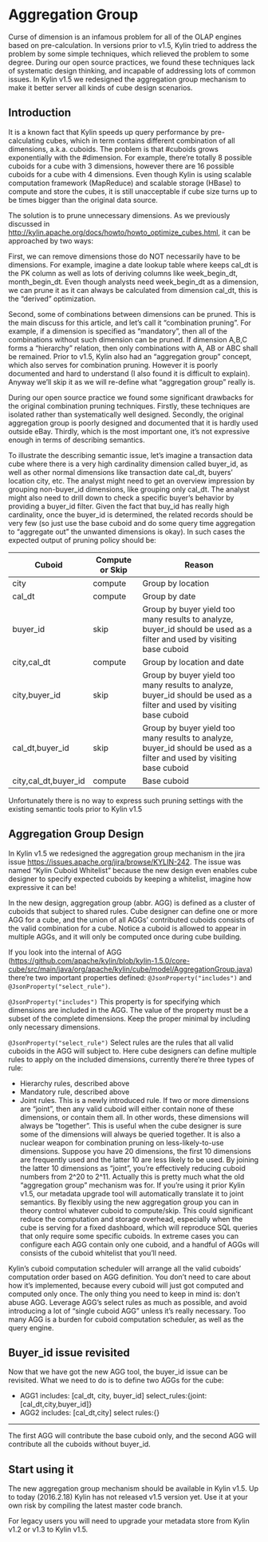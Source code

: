 # Aggregation Group

Curse of dimension is an infamous problem for all of the OLAP engines based on pre-calculation. In versions prior to v1.5, Kylin tried to address the problem by some simple techniques, which relieved the problem to some degree. During our open source practices, we found these techniques lack of systematic design thinking, and incapable of addressing lots of common issues. In Kylin v1.5 we redesigned the aggregation group mechanism to make it better server all kinds of cube design scenarios.

## Introduction

It is a known fact that Kylin speeds up query performance by pre-calculating cubes, which in term contains different combination of all dimensions, a.k.a. cuboids. The problem is that #cuboids grows exponentially with the #dimension. For example, there’re totally 8 possible cuboids for a cube with 3 dimensions, however there are 16 possible cuboids for a cube with 4 dimensions. Even though Kylin is using scalable computation framework (MapReduce) and scalable storage (HBase) to compute and store the cubes, it is still unacceptable if cube size turns up to be times bigger than the original data source.

The solution is to prune unnecessary dimensions. As we previously discussed in http://kylin.apache.org/docs/howto/howto_optimize_cubes.html, it can be approached by two ways:

First, we can remove dimensions those do NOT necessarily have to be dimensions. For example, imagine a date lookup table where keeps cal_dt is the PK column as well as lots of deriving columns like week_begin_dt, month_begin_dt. Even though analysts need week_begin_dt as a dimension, we can prune it as it can always be calculated from dimension cal_dt, this is the “derived” optimization.

Second, some of combinations between dimensions can be pruned. This is the main discuss for this article, and let’s call it “combination pruning”. For example, if a dimension is specified as “mandatory”, then all of the combinations without such dimension can be pruned. If dimension A,B,C forms a “hierarchy” relation, then only combinations with A, AB or ABC shall be remained. Prior to v1.5, Kylin also had an “aggregation group” concept, which also serves for combination pruning. However it is poorly documented and hard to understand (I also found it is difficult to explain). Anyway we’ll skip it as we will re-define what “aggregation group” really is.

During our open source practice we found some significant drawbacks for the original combination pruning techniques. Firstly, these techniques are isolated rather than systematically well designed. Secondly, the original aggregation group is poorly designed and documented that it is hardly used outside eBay. Thirdly, which is the most important one, it’s not expressive enough in terms of describing semantics.

To illustrate the describing semantic issue, let’s imagine a transaction data cube where there is a very high cardinality dimension called buyer_id, as well as other normal dimensions like transaction date cal_dt, buyers’ location city, etc. The analyst might need to get an overview impression by grouping non-buyer_id dimensions, like grouping only cal_dt. The analyst might also need to drill down to check a specific buyer’s behavior by providing a buyer_id filter. Given the fact that buy_id has really high cardinality, once the buyer_id is determined, the related records should be very few (so just use the base cuboid and do some query time aggregation to “aggregate out” the unwanted dimensions is okay). In such cases the expected output of pruning policy should be:

| Cuboid               | Compute or Skip | Reason                                   |
| -------------------- | --------------- | ---------------------------------------- |
| city                 | compute         | Group by location                        |
| cal_dt               | compute         | Group by date                            |
| buyer_id             | skip            | Group by buyer yield too many results to analyze, buyer_id should be used as a filter and used by visiting base cuboid |
| city,cal_dt          | compute         | Group by location and date               |
| city,buyer_id        | skip            | Group by buyer yield too many results to analyze, buyer_id should be used as a filter and used by visiting base cuboid |
| cal_dt,buyer_id      | skip            | Group by buyer yield too many results to analyze, buyer_id should be used as a filter and used by visiting base cuboid |
| city,cal_dt,buyer_id | compute         | Base cuboid                              |

Unfortunately there is no way to express such pruning settings with the existing semantic tools prior to Kylin v1.5

## Aggregation Group Design

In Kylin v1.5 we redesigned the aggregation group mechanism in the jira issue https://issues.apache.org/jira/browse/KYLIN-242. The issue was named “Kylin Cuboid Whitelist” because the new design even enables cube designer to specify expected cuboids by keeping a whitelist, imagine how expressive it can be!

In the new design, aggregation group (abbr. AGG) is defined as a cluster of cuboids that subject to shared rules. Cube designer can define one or more AGG for a cube, and the union of all AGGs’ contributed cuboids consists of the valid combination for a cube. Notice a cuboid is allowed to appear in multiple AGGs, and it will only be computed once during cube building.

If you look into the internal of AGG (https://github.com/apache/kylin/blob/kylin-1.5.0/core-cube/src/main/java/org/apache/kylin/cube/model/AggregationGroup.java) there’re two important properties defined: `@JsonProperty("includes")` and `@JsonProperty("select_rule")`.

`@JsonProperty("includes")`
This property is for specifying which dimensions are included in the 
AGG. The value of the property must be a subset of the complete 
dimensions. Keep the proper minimal by including only necessary 
dimensions.

`@JsonProperty("select_rule")`
Select rules are the rules that all valid cuboids in the AGG will 
subject to. Here cube designers can define multiple rules to apply on 
the included dimensions, currently there’re three types of rule:

- Hierarchy rules, described above
- Mandatory rule, described above
- Joint rules. This is a newly introduced rule. If two or more 
  dimensions are “joint”, then any valid cuboid will either contain none 
  of these dimensions, or contain them all. In other words, these 
  dimensions will always be “together”. This is useful when the cube 
  designer is sure some of the dimensions will always be queried together.
   It is also a nuclear weapon for combination pruning on 
  less-likely-to-use dimensions. Suppose you have 20 dimensions, the first
   10 dimensions are frequently used and the latter 10 are less likely to 
  be used. By joining the latter 10 dimensions as “joint”, you’re 
  effectively reducing cuboid numbers from 2^20 to 2^11. Actually this is 
  pretty much what the old “aggregation group” mechanism was for. If 
  you’re using it prior Kylin v1.5, our metadata upgrade tool will 
  automatically translate it to joint semantics.
  By flexibly using the new aggregation group you can in theory control 
  whatever cuboid to compute/skip. This could significant reduce the 
  computation and storage overhead, especially when the cube is serving 
  for a fixed dashboard, which will reproduce SQL queries that only 
  require some specific cuboids. In extreme cases you can configure each 
  AGG contain only one cuboid, and a handful of AGGs will consists of the 
  cuboid whitelist that you’ll need.

Kylin’s cuboid computation scheduler will arrange all the valid cuboids’ computation order based on AGG definition. You don’t need to care about how it’s implemented, because every cuboid will just got computed and computed only once. The only thing you need to keep in mind is: don’t abuse AGG. Leverage AGG’s select rules as much as possible, and avoid introducing a lot of “single cuboid AGG” unless it’s really necessary. Too many AGG is a burden for cuboid computation scheduler, as well as the query engine.

## Buyer_id issue revisited

Now that we have got the new AGG tool, the buyer_id issue can be revisited. What we need to do is to define two AGGs for the cube:

- AGG1 includes: [cal_dt, city, buyer_id] select_rules:{joint:[cal_dt,city,buyer_id]}
- AGG2 includes: [cal_dt,city] select rules:{}

------

The first AGG will contribute the base cuboid only, and the second AGG will contribute all the cuboids without buyer_id.

## Start using it

The new aggregation group mechanism should be available in Kylin v1.5. Up to today (2016.2.18) Kylin has not released v1.5 version yet. Use it at your own risk by compiling the latest master code branch.

For legacy users you will need to upgrade your metadata store from Kylin v1.2 or v1.3 to Kylin v1.5.